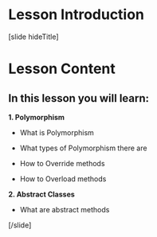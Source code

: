# Lesson Introduction

[slide hideTitle]

# Lesson Content

## In this lesson you will learn:

**1. Polymorphism**

- What is Polymorphism

- What types of Polymorphism there are

- How to Override methods

- How to Overload methods

**2. Abstract Classes**

- What are abstract methods
    
[/slide]